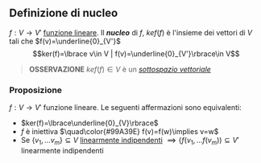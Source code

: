 ## Definizione di nucleo
$f:V\to V'$ [funzione lineare](funzioni%20lineari).
Il ***nucleo*** di $f$, $kef(f)$ è l'insieme dei vettori di $V$ tali che $f(v)=\underline{0}_{V'}$
$$ker(f)=\lbrace v\in V | f(v)=\underline{0}_{V'}\rbrace\in V$$
>**OSSERVAZIONE**
>$kef(f)\in V$ è un [*sottospazio vettoriale*](Sottospazio)

### Proposizione
$f:V\to V'$ funzione lineare.
Le seguenti affermazioni sono equivalenti:

- $ker(f)=\lbrace\underline{0}_{V}\rbrace$
- $f$ è iniettiva $\quad\color{#99A39E} f(v)=f(w)\implies v=w$
- Se $\lbrace v_{1},\dots v_{m}\rbrace\subseteq V$ [linearmente indipendenti](Dipendenza%20e%20indipendenza%20lineare) $\implies\lbrace f(v_{1},\dots f(v_{m}))\subseteq V'$ linearmente indipendenti
